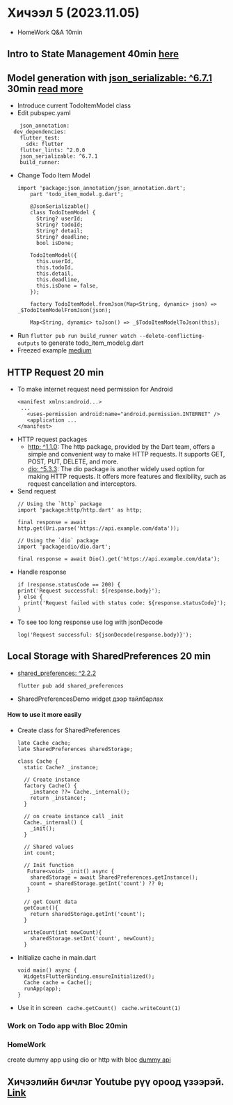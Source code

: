 # Хичээл 5 (2023.11.05)
- HomeWork Q&A 10min
## Intro to State Management 40min [here](./state_management.md)
## Model generation with [json_serializable: ^6.7.1](https://pub.dev/packages/json_serializable) 30min    [read more](https://developer.school/tutorials/flutter-using-json_serializable-to-serialise-dart-classes)
  - Introduce current TodoItemModel class 
  - Edit pubspec.yaml
  ```
      json_annotation: 
    dev_dependencies:
      flutter_test:
        sdk: flutter
      flutter_lints: ^2.0.0
      json_serializable: ^6.7.1
      build_runner:
  ```
  - Change Todo Item Model
    ```
    import 'package:json_annotation/json_annotation.dart';
        part 'todo_item_model.g.dart';
        
        @JsonSerializable()
        class TodoItemModel {
          String? userId;
          String? todoId;
          String? detail;
          String? deadline;
          bool isDone;
      
        TodoItemModel({
          this.userId,
          this.todoId,
          this.detail,
          this.deadline,
          this.isDone = false,
        });
      
        factory TodoItemModel.fromJson(Map<String, dynamic> json) => _$TodoItemModelFromJson(json);
      
        Map<String, dynamic> toJson() => _$TodoItemModelToJson(this);
    ```
  - Run ```flutter pub run build_runner watch --delete-conflicting-outputs``` to generate todo_item_model.g.dart
  - Freezed example [medium](https://tomicriedel.medium.com/flutter-freezed-the-complete-crashcourse-c942e9aa2428)
## HTTP Request 20 min
- To make internet request need permission for Android
  ```
  <manifest xmlns:android...>
   ...
     <uses-permission android:name="android.permission.INTERNET" />
     <application ...
  </manifest>
  ```
- HTTP request packages
  - [http: ^1.1.0](https://pub.dev/packages/http): The http package, provided by the Dart team, offers a simple and convenient way to make HTTP requests. It supports GET, POST, PUT, DELETE, and more.
  - [dio: ^5.3.3](https://pub.dev/packages/dio): The dio package is another widely used option for making HTTP requests. It offers more features and flexibility, such as request cancellation and interceptors.
- Send request
  ```
  // Using the `http` package
  import 'package:http/http.dart' as http;
  
  final response = await http.get(Uri.parse('https://api.example.com/data'));
  
  // Using the `dio` package
  import 'package:dio/dio.dart';
  
  final response = await Dio().get('https://api.example.com/data');
  ```
- Handle response
  ```
  if (response.statusCode == 200) {
  print('Request successful: ${response.body}');
  } else {
    print('Request failed with status code: ${response.statusCode}');
  }
  ```
- To see too long response use log with jsonDecode
  ```
  log('Request successful: ${jsonDecode(response.body)}');
  ```

## Local Storage with SharedPreferences 20 min
- [shared_preferences: ^2.2.2](https://pub.dev/packages/shared_preferences)
  ```
  flutter pub add shared_preferences
  ```
- SharedPreferencesDemo widget дээр тайлбарлах
#### How to use it more easily
- Create class for SharedPreferences
  ```
  late Cache cache;
  late SharedPreferences sharedStorage;
  
  class Cache {
    static Cache? _instance;

    // Create instance
    factory Cache() {
      _instance ??= Cache._internal();
      return _instance!;
    }

    // on create instance call _init
    Cache._internal() {
      _init();
    }

    // Shared values
    int count;
  
    // Init function 
     Future<void> _init() async {
      sharedStorage = await SharedPreferences.getInstance();
      count = sharedStorage.getInt('count') ?? 0;
     }

    // get Count data
    getCount(){
      return sharedStorage.getInt('count');
    }

    writeCount(int newCount){
      sharedStorage.setInt('count', newCount);
    }
  ```
- Initialize cache in main.dart
    ```
    void main() async {
      WidgetsFlutterBinding.ensureInitialized();
      Cache cache = Cache();
      runApp(app);
    }
    ```
- Use it in screen ``` cache.getCount()``` ``` cache.writeCount(1)```
    
### Work on Todo app with Bloc 20min

### HomeWork 
create dummy app using dio or http with bloc [dummy api](https://dummy.restapiexample.com)

## Хичээлийн бичлэг Youtube рүү ороод үзээрэй. [Link](https://youtu.be/qupmzh4OZJ4)
